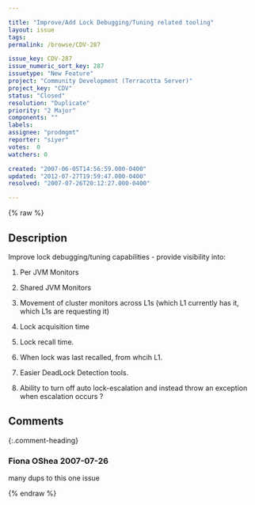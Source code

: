 ```yaml
---

title: "Improve/Add Lock Debugging/Tuning related tooling"
layout: issue
tags: 
permalink: /browse/CDV-287

issue_key: CDV-287
issue_numeric_sort_key: 287
issuetype: "New Feature"
project: "Community Development (Terracotta Server)"
project_key: "CDV"
status: "Closed"
resolution: "Duplicate"
priority: "2 Major"
components: ""
labels: 
assignee: "prodmgmt"
reporter: "siyer"
votes:  0
watchers: 0

created: "2007-06-05T14:56:59.000-0400"
updated: "2012-07-27T19:59:47.000-0400"
resolved: "2007-07-26T20:12:27.000-0400"

---
```




{% raw %}



## Description

<div markdown="1" class="description">

Improve lock debugging/tuning capabilities - provide visibility into:
1. Per JVM Monitors
2. Shared JVM Monitors
3. Movement of cluster monitors across L1s (which L1 currently has it, which L1s are requesting it)
4. Lock acquisition time
5. Lock recall time.
6. When lock was last recalled, from whcih L1.

7. Easier DeadLock Detection tools.
8. Ability to turn off auto lock-escalation and instead throw an exception when escalation occurs ?


</div>

## Comments


{:.comment-heading}
### **Fiona OShea** <span class="date">2007-07-26</span>

<div markdown="1" class="comment">

many dups to this one issue

</div>



{% endraw %}
